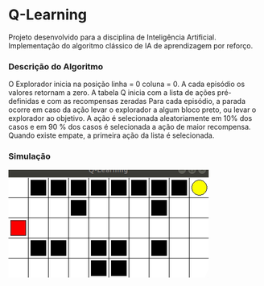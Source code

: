 # Q-Learning

Projeto desenvolvido para a disciplina de Inteligência Artificial.
Implementação do algoritmo clássico de IA de aprendizagem por reforço.

<h3>Descrição do Algoritmo</h3>
O Explorador inicia na posição linha = 0 coluna = 0. 
A cada episódio os valores retornam a zero. 
A tabela Q inicia com a lista de ações pré-definidas e com as recompensas zeradas
Para cada episódio, a parada ocorre em caso da ação levar o explorador a algum bloco preto, ou levar o explorador ao objetivo.
A ação é selecionada aleatoriamente em 10% dos casos e em 90 % dos casos é selecionada a ação de maior recompensa.
Quando existe empate, a primeira ação da lista é selecionada.
</br>

<h3>Simulação</h3>
<img src="assets/q.gif">